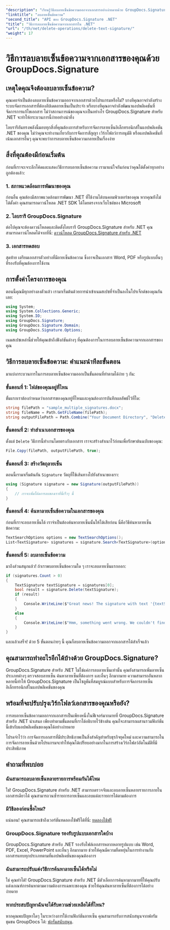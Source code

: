```yaml
---
"description": "เรียนรู้วิธีลบลายเซ็นข้อความออกจากเอกสารอย่างง่ายดายด้วย GroupDocs.Signature สำหรับ .NET เหมาะอย่างยิ่งสำหรับการปรับปรุงเวิร์กโฟลว์เอกสารของคุณ"
"linktitle": "ลบลายเซ็นข้อความ"
"second_title": "API ของ GroupDocs.Signature .NET"
"title": "วิธีการลบลายเซ็นข้อความจากเอกสารใน .NET"
"url": "/th/net/delete-operations/delete-text-signature/"
"weight": 17
---
```


# วิธีการลบลายเซ็นข้อความจากเอกสารของคุณด้วย GroupDocs.Signature

## เหตุใดคุณจึงต้องลบลายเซ็นข้อความ?

คุณเคยจำเป็นต้องลบลายเซ็นข้อความออกจากเอกสารด้วยโปรแกรมหรือไม่? บางทีคุณอาจกำลังสร้างระบบจัดการเอกสารที่ต้องอัปเดตลายเซ็นเป็นประจำ หรือบางทีคุณอาจกำลังพัฒนาแอปพลิเคชันที่จัดการการแก้ไขเอกสาร ไม่ว่าสถานการณ์ของคุณจะเป็นอย่างไร GroupDocs.Signature สำหรับ .NET จะทำให้กระบวนการนี้ง่ายอย่างน่าทึ่ง

ไลบรารีอันทรงพลังนี้มอบทุกสิ่งที่คุณต้องการสำหรับการจัดการลายเซ็นอิเล็กทรอนิกส์ในแอปพลิเคชัน .NET ของคุณ ไม่ว่าคุณจะทำงานเกี่ยวกับการจัดการสัญญา เวิร์กโฟลว์การอนุมัติ หรือแอปพลิเคชันที่เน้นเอกสารอื่นๆ คุณจะพบว่าการลบลายเซ็นข้อความกลายเป็นเรื่องง่าย

## สิ่งที่คุณต้องมีก่อนเริ่มต้น

ก่อนที่เราจะเจาะลึกโค้ดและแสดงวิธีการลบลายเซ็นข้อความ เรามาแน่ใจกันก่อนว่าคุณได้ตั้งค่าทุกอย่างถูกต้องแล้ว:

### 1. สภาพแวดล้อมการพัฒนาของคุณ

ก่อนอื่น คุณต้องมีสภาพแวดล้อมการพัฒนา .NET ที่ใช้งานได้บนคอมพิวเตอร์ของคุณ หากคุณยังไม่ได้ตั้งค่า คุณสามารถดาวน์โหลด .NET SDK ได้โดยตรงจากเว็บไซต์ของ Microsoft

### 2. ไลบรารี GroupDocs.Signature

ต่อไปคุณจะต้องดาวน์โหลดและติดตั้งไลบรารี GroupDocs.Signature สำหรับ .NET คุณสามารถดาวน์โหลดได้จากที่นี่: [ดาวน์โหลด GroupDocs.Signature สำหรับ .NET](https://releases.groupdocs.com/signature/net/)

### 3. เอกสารทดสอบ

สุดท้าย เตรียมเอกสารตัวอย่างที่มีลายเซ็นข้อความ ซึ่งอาจเป็นเอกสาร Word, PDF หรือรูปแบบอื่นๆ ที่รองรับที่คุณต้องการใช้งาน

## การตั้งค่าโครงการของคุณ

ตอนนี้คุณมีทุกอย่างลงตัวแล้ว เรามาเริ่มต้นด้วยการนำเข้าเนมสเปซที่จำเป็นลงในโปรเจ็กต์ของคุณกันเลย:

```csharp
using System;
using System.Collections.Generic;
using System.IO;
using GroupDocs.Signature;
using GroupDocs.Signature.Domain;
using GroupDocs.Signature.Options;
```

เนมสเปซเหล่านี้ช่วยให้คุณเข้าถึงฟังก์ชันต่างๆ ที่คุณต้องการในการลบลายเซ็นข้อความจากเอกสารของคุณ

## วิธีการลบลายเซ็นข้อความ: คำแนะนำทีละขั้นตอน

มาแบ่งกระบวนการในการลบลายเซ็นข้อความออกเป็นขั้นตอนที่ทำตามได้ง่าย ๆ กัน:

### ขั้นตอนที่ 1: ไฟล์ของคุณอยู่ที่ไหน

ขั้นแรกเราต้องกำหนดว่าเอกสารของคุณอยู่ที่ไหนและคุณต้องการบันทึกผลลัพธ์ไว้ที่ใด:

```csharp
string filePath = "sample_multiple_signatures.docx";
string fileName = Path.GetFileName(filePath);
string outputFilePath = Path.Combine("Your Document Directory", "DeleteText", fileName);
```

### ขั้นตอนที่ 2: ทำสำเนาเอกสารของคุณ

ตั้งแต่ `Delete` วิธีการนี้ทำงานโดยตรงกับเอกสาร เราจะสร้างสำเนาไว้ก่อนเพื่อรักษาต้นฉบับของคุณ:

```csharp
File.Copy(filePath, outputFilePath, true);
```

### ขั้นตอนที่ 3: สร้างวัตถุลายเซ็น

ตอนนี้เรามาเริ่มต้นกัน `Signature` วัตถุที่ใช้เส้นทางไปยังสำเนาของเรา:

```csharp
using (Signature signature = new Signature(outputFilePath))
{
    // เราจะเพิ่มโค้ดการลบของเราที่นี่เร็วๆ นี้
}
```

### ขั้นตอนที่ 4: ค้นหาลายเซ็นข้อความในเอกสารของคุณ

ก่อนที่เราจะลบลายเซ็นได้ เราจำเป็นต้องค้นหาลายเซ็นนั้นให้ได้เสียก่อน นี่คือวิธีค้นหาลายเซ็นข้อความ:

```csharp
TextSearchOptions options = new TextSearchOptions();
List<TextSignature> signatures = signature.Search<TextSignature>(options);
```

### ขั้นตอนที่ 5: ลบลายเซ็นข้อความ

มาถึงส่วนสนุกแล้ว! ถ้าเราพบลายเซ็นข้อความใด ๆ เราจะลบลายเซ็นแรกออก:

```csharp
if (signatures.Count > 0)
{
    TextSignature textSignature = signatures[0];
    bool result = signature.Delete(textSignature);
    if (result)
    {
        Console.WriteLine($"Great news! The signature with text '{textSignature.Text}' was successfully deleted from '{fileName}'.");
    }
    else
    {
        Console.WriteLine($"Hmm, something went wrong. We couldn't find a signature with text '{textSignature.Text}' to delete.");
    }
}
```

และแล้วเสร็จ! ด้วย 5 ขั้นตอนง่ายๆ นี้ คุณก็ลบลายเซ็นข้อความออกจากเอกสารได้สำเร็จแล้ว

## คุณสามารถทำอะไรอีกได้บ้างด้วย GroupDocs.Signature?

GroupDocs.Signature สำหรับ .NET ไม่ใช่แค่การลบลายเซ็นเท่านั้น คุณยังสามารถเพิ่มลายเซ็นประเภทต่างๆ ตรวจสอบลายเซ็น ค้นหาลายเซ็นที่ต้องการ และอื่นๆ อีกมากมาย ความสามารถอันหลากหลายนี้ทำให้ GroupDocs.Signature เป็นโซลูชันที่สมบูรณ์แบบสำหรับการจัดการลายเซ็นอิเล็กทรอนิกส์ในแอปพลิเคชันของคุณ

## พร้อมที่จะปรับปรุงเวิร์กโฟลว์เอกสารของคุณหรือยัง?

การลบลายเซ็นข้อความออกจากเอกสารเป็นเพียงหนึ่งในฟีเจอร์มากมายที่ GroupDocs.Signature สำหรับ .NET นำเสนอ เพียงทำตามขั้นตอนที่เราได้อธิบายไว้ข้างต้น คุณก็จะสามารถผสานรวมฟังก์ชันนี้เข้ากับแอปพลิเคชันของคุณได้อย่างง่ายดาย

โปรดจำไว้ว่า การจัดการเอกสารที่มีประสิทธิภาพเป็นสิ่งสำคัญสำหรับธุรกิจยุคใหม่ และความสามารถในการจัดการลายเซ็นด้วยโปรแกรมจะทำให้คุณได้เปรียบอย่างมากในการสร้างเวิร์กโฟลว์อัตโนมัติที่มีประสิทธิภาพ

## คำถามที่พบบ่อย

### ฉันสามารถลบลายเซ็นหลายรายการพร้อมกันได้ไหม

ใช่! GroupDocs.Signature สำหรับ .NET สามารถตรวจจับและลบลายเซ็นหลายรายการภายในเอกสารเดียวได้ คุณสามารถวนซ้ำรายการลายเซ็นและลบแต่ละรายการได้ตามต้องการ

### มีวิธีลองก่อนซื้อไหม?

แน่นอน! คุณสามารถเข้าถึงเวอร์ชันทดลองใช้ฟรีได้ที่นี่: [ทดลองใช้ฟรี](https://releases.groupdocs.com/)

### GroupDocs.Signature รองรับรูปแบบเอกสารใดบ้าง

GroupDocs.Signature สำหรับ .NET รองรับไฟล์เอกสารหลากหลายรูปแบบ เช่น Word, PDF, Excel, PowerPoint และอื่นๆ อีกมากมาย ช่วยให้คุณมีความยืดหยุ่นในการทำงานกับเอกสารแทบทุกประเภทตามที่แอปพลิเคชันของคุณต้องการ

### ฉันสามารถปรับแต่งวิธีการค้นหาลายเซ็นได้หรือไม่

ใช่ คุณทำได้! GroupDocs.Signature สำหรับ .NET มีตัวเลือกการค้นหามากมายที่ให้คุณปรับแต่งเกณฑ์การค้นหาตามความต้องการเฉพาะของคุณ ช่วยให้คุณค้นหาลายเซ็นที่ต้องการได้อย่างง่ายดาย

### หากประสบปัญหาฉันจะได้รับความช่วยเหลือได้ที่ไหน?

หากคุณพบปัญหาใดๆ ในระหว่างการใช้งานฟังก์ชันลายเซ็น คุณสามารถรับการสนับสนุนจากฟอรัมชุมชน GroupDocs ได้: [ฟอรั่มสนับสนุน](https://forum-groupdocs.com/c/signature/13).